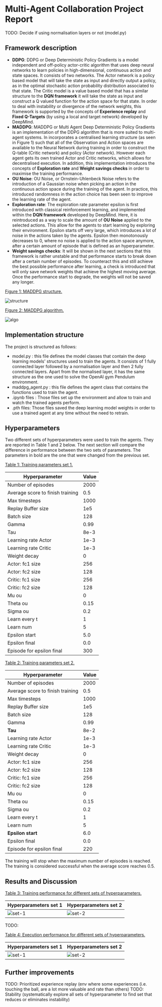 # Multi-Agent Collaboration Project Report

TODO: Decide if using normalisation layers or not (model.py)

## Framework description

* **DDPG**: DDPG or Deep Deterministic Policy Gradients is a model independent and off-policy actor-critic algorithm that uses deep neural networks to learn policies in high-dimensional, continuous action and state spaces. It consists of two networks. The Actor network is a policy based model that will take the state as input and directly output a policy, as in the optimal stochastic action probability distribution associated to that state. The Critic model is a value based model that has a similar structure to the **DQN framework** it will take the state as input and construct a Q valued function for the action space for that state. In order to deal with instability or divergence of the network weights, this framework is supported by the concepts of **Experience replay** and **Fixed Q-Targets** (by using a local and target network) developed by DeepMind.
* **MADDPG**: MADDPG or Multi Agent Deep Deterministic Policy Gradients is an implementation of the DDPG algorithm that is more suited to multi-agent systems. In incorporates a centralised learning structure (as seen in Figure 1) such that all of the Observation and Action spaces are available to the Neural Network during training in order to construct the Q-table (Critic network) and policy (Actor network). However each agent gets its own trained Actor and Critic networks, which allows for decentralised execution. In addition, this implementation introduces the concepts of **Exploration rate** and **Weight savings checks** in order to maximise the training performance.
* **OU Noise**: OU Noise, or Ornstein-Uhlenbeck Noise refers to the introduction of a Gaussian noise when picking an action in the continuous action space during the training of the agent. In practice, this introduced randomness in the action choice has been seen to improve the learning rate of the agent.
* **Exploration rate**: The exploration rate parameter epsilon is first introduced with classical reinforcement learning, and implemented within the **DQN framework** developed by DeepMind. Here, it is reintroduced as a way to scale the amount of **OU Noise** applied to the selected actions. This allow for the agents to start learning by exploring their environment. Epsilon starts off very large, which introduces a lot of noise in the actions taken by the agents. Epsilon then monotonously decreases to 0, where no noise is applied to the action space anymore, after a certain amount of episode that is defined as an hyperparameter.
* **Weight savings checks**: It will be shown in the next sections that this framework is rather unstable and that performance starts to break down after a certain number of episodes. To counteract this and still achieve the best possible performance after learning, a check is introduced that will only save network weights that achieve the highest moving average. Once the performance start to degrade, the weights will not be saved any longer.

<ins>Figure 1: MADDPG structure.</ins>

![structure](report_files/maddpg_imp.png) 

<ins>Figure 2: MADDPG algorithm.</ins>

![algo](report_files/maddpg_algo.png) 

## Implementation structure

The project is structured as follows:

* model.py : this file defines the model classes that contain the deep learning models' structures used to train the agents. It consists of 1 fully connected layer followed by a normalisation layer and then 2 fully connected layers. Apart from the normalised layer, it has the same structure as the one used to solve the OpenAI gym Pendulum environment.
* maddpg_agent.py : this file defines the agent class that contains the functions used to train the agent.
* .ipynb files : Those files set up the environment and allow to train and watch the trained agents perform.
* .pth files: Those files saved the deep learning model weights in order to use a trained agent at any time without the need to retrain.
    
## Hyperparameters

Two different sets of hyperparameters were used to train the agents. They are reported in Table 1 and 2 below. The next section will compare the difference in performance between the two sets of parameters. The parameters in bold are the one that were changed from the previous set.

<ins>Table 1: Training parameters set 1.</ins>

  | Hyperparameter                      | Value |
  | ----------------------------------- | ----- |
  | Number of episodes                  | 2000  |
  | Average score to finish training    | 0.5   |
  | Max timesteps                       | 1000  |
  | Replay Buffer size                  | 1e5   |
  | Batch size                          | 128   |
  | Gamma                               | 0.99  |
  | Tau                                 | 8e-3  |
  | Learning rate Actor                 | 1e-3  |
  | Learning rate Critic                | 1e-3  |
  | Weight decay                     	| 0     |
  | Actor: fc1 size       		| 256   |
  | Actor: fc2 size       		| 128   |
  | Critic: fc1 size       		| 256   |
  | Critic: fc2 size       		| 128   |
  | Mu ou                               | 0     |
  | Theta ou                            | 0.15  |
  | Sigma ou                            | 0.2   |
  | Learn every t                       | 1  	|
  | Learn num                           | 5	|
  | Epsilon start                       | 5.0  	|
  | Epsilon final                       | 0.0	|
  | Episode for epsilon final           | 300  	|

<ins>Table 2: Training parameters set 2.</ins>

  | Hyperparameter                      | Value |
  | ----------------------------------- | ----- |
  | Number of episodes                  | 2000  |
  | Average score to finish training    | 0.5   |
  | Max timesteps                       | 1000  |
  | Replay Buffer size                  | 1e5   |
  | Batch size                          | 128   |
  | Gamma                               | 0.99  |
  | **Tau**                             | 8e-2  |
  | Learning rate Actor                 | 1e-3  |
  | Learning rate Critic                | 1e-3  |
  | Weight decay                     	| 0     |
  | Actor: fc1 size       		| 256   |
  | Actor: fc2 size       		| 128   |
  | Critic: fc1 size       		| 256   |
  | Critic: fc2 size       		| 128   |
  | Mu ou                               | 0     |
  | Theta ou                            | 0.15  |
  | Sigma ou                            | 0.2   |
  | Learn every t                       | 1  	|
  | Learn num                           | 5	|
  | **Epsilon start**                   | 6.0  	|
  | Epsilon final                       | 0.0	|
  | Episode for epsilon final           | 220  	|

The training will stop when the maximum number of episodes is reached. The training is considered successful when the average score reaches 0.5.

## Results and Discussion

<ins>Table 3: Training performance for different sets of hyperparameters.</ins>

| Hyperparameters set 1                                        | Hyperparameters set 2                         |
| ------------------------------------------ | ---------------------------------- |
| ![set-1](report_files/turtle.png)              | ![set-2](report_files/turtle.png)      |

TODO: 

<ins>Table 4: Execution performance for different sets of hyperparameters.</ins>

| Hyperparameters set 1                                        | Hyperparameters set 2                         |
| ------------------------------------------ | ---------------------------------- |
| ![set-1](report_files/turtle_exec.png)              | ![set-2](report_files/turtle_exec.png)      |



## Further improvements

TODO: Prioritized experience replay (env where some experiences (i.e. touching the ball, are a lot more valuable and rate than others)
TODO: Stability (systematically explore all sets of hyperparameter to find set that reduces or eliminates instability)
